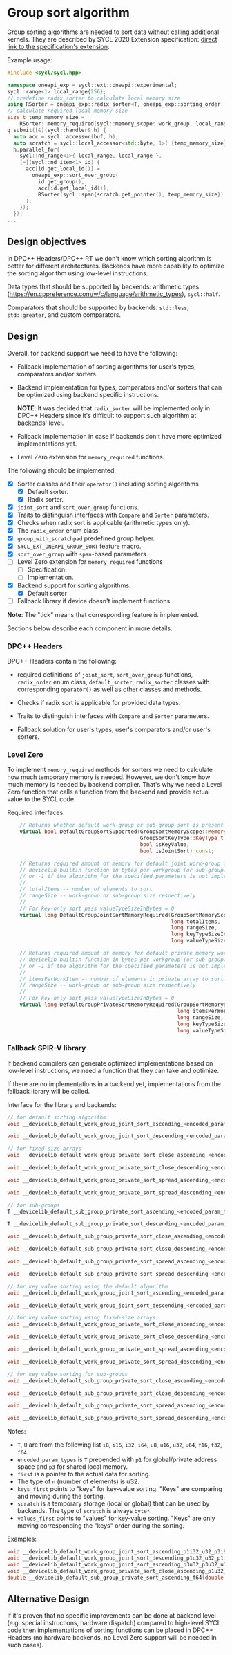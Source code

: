 # Group sort algorithm

Group sorting algorithms are needed to sort data without calling additional kernels.
They are described by SYCL 2020 Extension specification:
[direct link to the specification's extension][group_sort_spec].

[group_sort_spec]: https://github.com/intel/llvm/blob/sycl/sycl/doc/extensions/proposed/sycl_ext_oneapi_group_sort.asciidoc

Example usage:

```cpp
#include <sycl/sycl.hpp>

namespace oneapi_exp = sycl::ext::oneapi::experimental;
sycl::range<1> local_range{256};
// predefine radix_sorter to calculate local memory size
using RSorter = oneapi_exp::radix_sorter<T, oneapi_exp::sorting_order::descending>;
// calculate required local memory size
size_t temp_memory_size =
    RSorter::memory_required(sycl::memory_scope::work_group, local_range);
q.submit([&](sycl::handler& h) {
  auto acc = sycl::accessor(buf, h);
  auto scratch = sycl::local_accessor<std::byte, 1>( {temp_memory_size}, h);
  h.parallel_for(
    sycl::nd_range<1>{ local_range, local_range },
    [=](sycl::nd_item<1> id) {
      acc[id.get_local_id()] =
        oneapi_exp::sort_over_group(
          id.get_group(),
          acc[id.get_local_id()],
          RSorter(sycl::span{scratch.get_pointer(), temp_memory_size})
      );
    });
  });
...
```

## Design objectives

In DPC++ Headers/DPC++ RT we don't know which sorting algorithm is better for
different architectures. Backends have more capability to optimize the sorting algorithm
using low-level instructions.

Data types that should be supported by backends: arithmetic types
(https://en.cppreference.com/w/c/language/arithmetic_types), `sycl::half`.

Comparators that should be supported by backends: `std::less`, `std::greater`,
and custom comparators.

## Design

Overall, for backend support we need to have the following:
- Fallback implementation of sorting algorithms for user's types, comparators and/or sorters.

- Backend implementation for types, comparators and/or sorters
  that can be optimized using backend specific instructions.

  **NOTE**: It was decided that `radix_sorter` will be implemented only in DPC++ Headers since
it's difficult to support such algorithm at backends' level.

- Fallback implementation in case if backends don't have more optimized implementations yet.

- Level Zero extension for `memory_required` functions.

The following should be implemented:

- [x] Sorter classes and their `operator()` including sorting algorithms
  - [x] Default sorter.
  - [x] Radix sorter.
- [x] `joint_sort` and `sort_over_group` functions.
- [x] Traits to distinguish interfaces with `Compare` and `Sorter` parameters.
- [x] Checks when radix sort is applicable (arithmetic types only).
- [x] The `radix_order` enum class.
- [x] `group_with_scratchpad` predefined group helper.
- [x] `SYCL_EXT_ONEAPI_GROUP_SORT` feature macro.
- [x] `sort_over_group` with `span`-based parameters.
- [ ] Level Zero extension for `memory_required` functions
  - [ ] Specification.
  - [ ] Implementation.
- [x] Backend support for sorting algorithms.
  - [x] Default sorter
- [ ] Fallback library if device doesn't implement functions.

**Note**: The "tick" means that corresponding feature is implemented.

Sections below describe each component in more details.

### DPC++ Headers

DPC++ Headers contain the following:
- required definitions of `joint_sort`, `sort_over_group` functions, `radix_order` enum class,
  `default_sorter`, `radix_sorter` classes with corresponding `operator()`
  as well as other classes and methods.

- Checks if radix sort is applicable for provided data types.

- Traits to distinguish interfaces with `Compare` and `Sorter` parameters.

- Fallback solution for user's types, user's comparators and/or user's sorters.

### Level Zero

To implement `memory_required` methods for sorters we need to calculate
how much temporary memory is needed.
However, we don't know how much memory is needed by backend compiler.
That's why we need a Level Zero function that calls a function from the backend and
provide actual value to the SYCL code.

Required interfaces:
```cpp
    // Returns whether default work-group or sub-group sort is present in builtins
    virtual bool DefaultGroupSortSupported(GroupSortMemoryScope::MemoryScope_t scope,
                                           GroupSortKeyType::KeyType_t keyType,
                                           bool isKeyValue,
                                           bool isJointSort) const;

    // Returns required amount of memory for default joint work-group or sub-group sort
    // devicelib builtin function in bytes per workgroup (or sub-group), >= 0
    // or -1 if the algorithm for the specified parameters is not implemented
    //
    // totalItems -- number of elements to sort
    // rangeSize -- work-group or sub-group size respectively
    //
    // For key-only sort pass valueTypeSizeInBytes = 0
    virtual long DefaultGroupJointSortMemoryRequired(GroupSortMemoryScope::MemoryScope_t scope,
                                                     long totalItems,
                                                     long rangeSize,
                                                     long keyTypeSizeInBytes,
                                                     long valueTypeSizeInBytes) const;

    // Returns required amount of memory for default private memory work-group or sub-group sort
    // devicelib builtin function in bytes per workgroup (or sub-group), >= 0
    // or -1 if the algorithm for the specified parameters is not implemented
    //
    // itemsPerWorkItem -- number of elements in private array to sort
    // rangeSize -- work-group or sub-group size respectively
    //
    // For key-only sort pass valueTypeSizeInBytes = 0
    virtual long DefaultGroupPrivateSortMemoryRequired(GroupSortMemoryScope::MemoryScope_t scope,
                                                       long itemsPerWorkItem,
                                                       long rangeSize,
                                                       long keyTypeSizeInBytes,
                                                       long valueTypeSizeInBytes) const;
```

### Fallback SPIR-V library

If backend compilers can generate optimized implementations based on low-level instructions,
we need a function that they can take and optimize.

If there are no implementations in a backend yet,
implementations from the fallback library will be called.

Interface for the library and backends:

```cpp
// for default sorting algorithm
void __devicelib_default_work_group_joint_sort_ascending_<encoded_param_types>(T* first, uint n, byte* scratch);

void __devicelib_default_work_group_joint_sort_descending_<encoded_param_types>(T* first, uint n, byte* scratch);

// for fixed-size arrays
void __devicelib_default_work_group_private_sort_close_ascending_<encoded_param_types>(T* first, uint n, byte* scratch);

void __devicelib_default_work_group_private_sort_close_descending_<encoded_param_types>(T* first, uint n, byte* scratch);

void __devicelib_default_work_group_private_sort_spread_ascending_<encoded_param_types>(T* first, uint n, byte* scratch);

void __devicelib_default_work_group_private_sort_spread_descending_<encoded_param_types>(T* first, uint n, byte* scratch);

// for sub-groups
T __devicelib_default_sub_group_private_sort_ascending_<encoded_param_types>(T value, byte* scratch);

T __devicelib_default_sub_group_private_sort_descending_<encoded_param_types>(T value, byte* scratch);

void __devicelib_default_sub_group_private_sort_close_ascending_<encoded_param_types>(T* first, uint n, byte* scratch);

void __devicelib_default_sub_group_private_sort_close_descending_<encoded_param_types>(T* first, uint n, byte* scratch);

void __devicelib_default_sub_group_private_sort_spread_ascending_<encoded_param_types>(T* first, uint n, byte * scratch);

void __devicelib_default_sub_group_private_sort_spread_descending_<encoded_param_types>(T* first, uint n, byte * scratch);

// for key value sorting using the default algorithm
void __devicelib_default_work_group_joint_sort_ascending_<encoded_param_types>(T* keys_first, U* values_first, uint n, byte* scratch);

void __devicelib_default_work_group_joint_sort_descending_<encoded_param_types>(T* keys_first, U* values_first, uint n, byte* scratch);

// for key value sorting using fixed-size arrays
void __devicelib_default_work_group_private_sort_close_ascending_<encoded_param_types>(T* keys_first, U* values_first, uint n, byte* scratch);

void __devicelib_default_work_group_private_sort_close_descending_<encoded_param_types>(T* keys_first, U* values_first, uint n, byte* scratch);

void __devicelib_default_work_group_private_sort_spread_ascending_<encoded_param_types>(T* keys_first, U* values_first, uint n, byte* scratch);

void __devicelib_default_work_group_private_sort_spread_descending_<encoded_param_types>(T* keys_first, U* values_first, uint n, byte* scratch);

// for key value sorting for sub-groups
void __devicelib_default_sub_group_private_sort_close_ascending_<encoded_param_types>(T* keys_first, U* values_first, uint n, byte* scratch);

void __devicelib_default_sub_group_private_sort_close_descending_<encoded_param_types>(T* keys_first, U* values_first, uint n, byte* scratch);

void __devicelib_default_sub_group_private_sort_spread_ascending_<encoded_param_types>(T* keys_first, U* values_first, uint n, byte* scratch);

void __devicelib_default_sub_group_private_sort_spread_descending_<encoded_param_types>(T* keys_first, U* values_first, uint n, byte* scratch);

```

Notes:
- `T`, `U` are from the following list `i8`, `i16`,
  `i32`, `i64`, `u8`, `u16`, `u32`, `u64`, `f16`, `f32`, `f64`.
- `encoded_param_types` is `T` prepended with `p1` for global/private address
  space and `p3` for shared local memory.
- `first` is a pointer to the actual data for sorting.
- The type of `n` (number of elements) is u32.
- `keys_first` points to "keys" for key-value sorting.
  "Keys" are comparing and moving during the sorting.
- `scratch` is a temporary storage (local or global) that can be used by backends.
  The type of `scratch` is always `byte*`.
- `values_first` points to "values" for key-value sorting. "Keys" are only moving
  corresponding the "keys" order during the sorting.

Examples:
```cpp
void __devicelib_default_work_group_joint_sort_ascending_p1i32_u32_p3i8(int* first, uint n, byte* scratch);
void __devicelib_default_work_group_joint_sort_descending_p1u32_u32_p1i8(uint* first, uint n, byte* scratch);
void __devicelib_default_work_group_joint_sort_ascending_p3u32_p3u32_u32_p1i8(uint* first_keys, uint* first_values, uint n, byte* scratch);
void __devicelib_default_work_group_private_sort_close_ascending_p1u32_p1u32_u32_p1i8(uint* first_keys, uint* first_values, uint n, byte* scratch);
double __devicelib_default_sub_group_private_sort_ascending_f64(double value, byte* scratch);
```

## Alternative Design

If it's proven that no specific improvements can be done at backend level (e.g. special
instructions, hardware dispatch) compared to high-level SYCL code then implementations
of sorting functions can be placed in DPC++ Headers
(no hardware backends, no Level Zero support will be needed in such cases).
